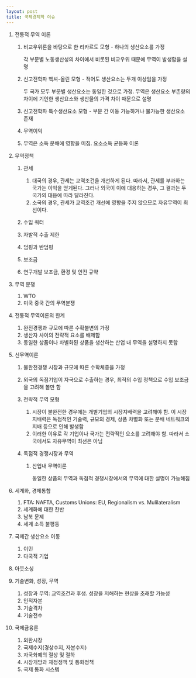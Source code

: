```yaml
---
layout: post
title: 국제경제학 이슈
---
```


1. 전통적 무역 이론

   1. 비교우위론을 바탕으로 한 리카르도 모형 - 하나의 생산요소를 가정

      각 부문별 노동생산성의 차이에서 비롯된 비교우위 때문에 무역이 발생함을 설명 

   2. 신고전학파 헥셔-올린 모형 - 적어도 생산요소는 두개 이상임을 가정

      두 국가 모두 부문별 생산요소는 동일한 것으로 가정. 무역은 생산요소 부존량의 차이에 기인한 생산요소와 생산물의 가격 차이 때문으로 설명

   3. 신고전학파 특수생산요소 모형 - 부문 간 이동 가능하거나 불가능한 생산요소 존재

   4. 무역이익

   5. 무역은 소득 분배에 영향을 미침. 요소소득 균등화 이론

2. 무역정책

   1. 관세
      1. 대국의 경우, 관세는 교역조건을 개선하게 된다. 따라서, 관세를 부과하는 국가는 이익을 얻게된다. 그러나 외국이 이에 대응하는 경우, 그 결과는 두 국가의 대응에 따라 달라진다.
      2. 소국의 경우, 관세가 교역조건 개선에 영향을 주지 않으므로 자유무역이 최선이다.

   2. 수입 쿼터
   3. 자발적 수출 제한
   4. 덤핑과 반덤핑
   5. 보조금
   6. 연구개발 보조금, 환경 및 안전 규약

3. 무역 분쟁
   1. WTO
   2. 미국 중국 간의 무역분쟁

4. 전통적 무역이론의 한계
   1. 완전경쟁과 규모에 따른 수확불변의 가정
   2. 생산자 사이의 전략적 요소를 배제함
   3. 동일한 상품이나 차별화된 상품을 생산하는 산업 내 무역을 설명하지 못함

5. 신무역이론

   1. 불완전경쟁 시장과 규모에 따른 수확체증을 가정
   2. 외국의 독점기업이 자국으로 수출하는 경우, 최적의 수입 정책으로 수입 보조금을 고려해 볼만 함
   3. 전략적 무역 모형
      1. 시장이 불완전한 경우에는 개별기업의 시장지배력을 고려해야 함. 이 시장지배력은 독점적인 기술력, 규모의 경제, 상품 차별화 또는 분배 네트워크의 지배 등으로 인해 발생함
      2. 이러한 이유로 각 기업이나 국가는 전략적인 요소를 고려해야 함. 따라서 소국에서도 자유무역이 최선은 아님

   4. 독점적 경쟁시장과 무역

      1. 산업내 무역이론

         동일한 상품의 무역과 독점적 경쟁시장에서의 무역에 대한 설명이 가능해짐 

6. 세계화, 경제통합
   1. FTA: NAFTA, Customs Unions: EU, Regionalism vs. Mulilateralism
   2. 세계화에 대한 찬반
   3. 남북 문제
   4. 세계 소득 불평등

7. 국제간 생산요소 이동
   1. 이민
   2. 다국적 기업

8. 아웃소싱
9. 기술변화, 성장, 무역
   1. 성장과 무역: 교역조건과 후생. 성장을 저해하는 현상을 초래할 가능성
   2. 인적자본
   3. 기술격차
   4. 기술전수

10. 국제금융론
    1. 외환시장
    2. 국제수지(경상수지, 자본수지)
    3. 자국화폐의 절상 및 절하
    4. 시장개방과 재정정책 및 통화정책
    5. 국제 통화 시스템